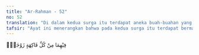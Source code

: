 ```yaml
---
title: "Ar-Rahman - 52"
no: 52
translation: "Di dalam kedua surga itu terdapat aneka buah-buahan yang berpasang-pasangan. "
tafsir: "Ayat ini menerangkan bahwa pada kedua surga itu terdapat bermacam-macam buah-buahan basah dan kering, kedua-duanya sama lezatnya, berlainan dengan buah-buahan di dunia."
---
```


فِيْهِمَا مِنْ كُلِّ فَاكِهَةٍ زَوْجٰنِۚ 
